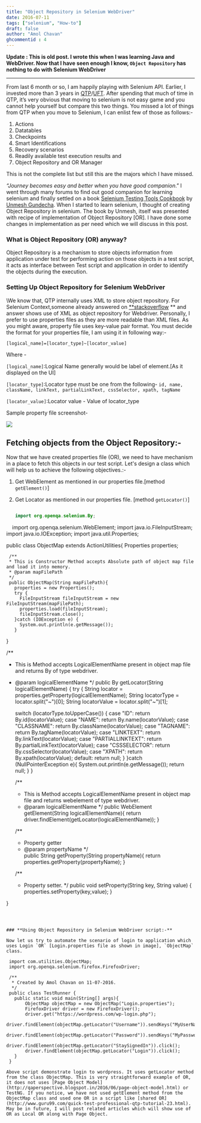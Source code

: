 ```yaml
---
title: "Object Repository in Selenium WebDriver"
date: 2016-07-11
tags: ["selenium", "How-to"]
draft: false
author: "Amol Chavan"
ghcommentid : 4
---
```


**Update : This is old post. I wrote this when I was learning Java and WebDriver. Now that I have seen enough I know, `Object Repository` has nothing to do with Selenium WebDriver**

---

From last 6 month or so, I am happily playing with Selenium API. Earlier, I invested more than 3 years in [QTP](https://en.wikipedia.org/wiki/HP_QuickTest_Professional)/[UFT](http://www8.hp.com/us/en/software-solutions/unified-functional-automated-testing/). After spending that much of time in QTP, it’s very obvious that moving to selenium is not easy game and you cannot help yourself but compare this two things. You missed a lot of things from QTP when you move to Selenium, I can enlist few of those as follows:-

1. Actions
2. Datatables
3. Checkpoints
4. Smart Identifications
5. Recovery scenarios
6. Readily available test execution results and
7. Object Repository and OR Manager

This is not the complete list but still this are the majors which I have missed.

_“Journey becomes easy and better when you have good companion_.” I went through many forums to find out good companion for learning selenium and finally settled on a book [Selenium Testing Tools Cookbook](https://www.amazon.in/Selenium-Testing-Cookbook-Unmesh-Gundecha-ebook/dp/B00AC1HDJI/ref=as_sl_pc_tf_cw?&linkCode=waf&tag=httpwwwugacha-21) by [Unmesh Gundecha](https://unmesh.me/). When I started to learn selenium, I thought of creating Object Repository in selenium. The book by Unmesh, itself was presented with recipe of implementation of Object Repository [OR]. I have done some changes in implementation as per need which we will discuss in this post.

### **What is Object Repository (OR) anyway?**

Object Repository is a mechanism to store objects information from application under test for performing action on those objects in a test script, it acts as interface between Test script and application in order to identify the objects during the execution.

### **Setting Up Object Repository for Selenium WebDriver**

\We know that, QTP internally uses XML to store object repository. For Selenium Context,someone already answered on [\*\*stackoverflow](http://stackoverflow.com/questions/26758299/object-repository-in-xml-file-for-selenium-webdriver-framework-with-java-and-tes) \*\*  and answer shows use of XML as object repository for Webdriver. Personally, I prefer to use properties files as they are more readable than XML files. As you might aware, property file uses key-value pair format. You must decide the format for your properties file, I am using it in following way:-

`[logical_name]=[locator_type]~[locator_value]`

Where -

`[logical_name]`:Logical Name generally would be label of element.[As it displayed on the UI]

`[locator_type]`:Locator type must be one from the following- `id, name, className, linkText, partialLinkText, cssSelector, xpath, tagName`

`[locator_value]`:Locator value - Value of locator_type

Sample property file screenshot-

![](https://lh6.googleusercontent.com/kmLNEVS-H6WWmjvdyCv3F3fX2G68TWhjy7LF8Y5P8YddPSyQQJLw7azjDtoidcvWGX3Epb9BwOUgBOw7hB7yp7O2bwPNbuVyRGPey9giGerXEcuGSwXaWpDiHDSkuOVYA4YKfnya)

## **Fetching objects from the Object Repository:-**

Now that we have created properties file (OR), we need to have mechanism in a place to fetch this objects in our test script. Let's design a class which will help us to achieve the following objectives.:-



1. Get WebElement as mentioned in our properties file.[method `getElement()`]
2. Get Locator as mentioned in our properties file. [method `getLocator()`]
   
   ```java
   
   import org.openqa.selenium.By;
    import org.openqa.selenium.WebElement;
   import java.io.FileInputStream;
   import java.io.IOException;
   import java.util.Properties;
   
   
   public class ObjectMap extends ActionUtilities{
     Properties properties;
   
     /**
     * This is Constructor Method accepts Absolute path of object map file and load it into memory.
     * @param mapFilePath
     */
     public ObjectMap(String mapFilePath){
       properties = new Properties();
       try {
         FileInputStream fileInputStream = new FileInputStream(mapFilePath);
         properties.load(fileInputStream);
         fileInputStream.close();
       }catch (IOException e) {
         System.out.println(e.getMessage());
       }
   }
   
   /**
   * This is Method accepts LogicalElementName present in object map file and returns By of type webdriver.
   * @param logicalElementName
   */
     public By getLocator(String logicalElementName) {
     try {
       String locator = properties.getProperty(logicalElementName);
       String locatorType = locator.split("~")[0];
       String locatorValue = locator.split("~")[1];
       
       switch (locatorType.toUpperCase()) {
         case "ID":
         return By.id(locatorValue);
         case "NAME":
         return By.name(locatorValue);
         case "CLASSNAME":
         return By.className(locatorValue);
         case "TAGNAME":
         return By.tagName(locatorValue);
         case "LINKTEXT":
         return By.linkText(locatorValue);
         case "PARTIALLINKTEXT":
         return By.partialLinkText(locatorValue);
         case "CSSSELECTOR":
         return By.cssSelector(locatorValue);
         case "XPATH":
         return By.xpath(locatorValue);
         default:
         return null;
       }
     }catch (NullPointerException e){
       System.out.println(e.getMessage());
       return null;
     }
   }
   
     /**
     * This is Method accepts LogicalElementName present in object map file and returns webelement of type webdriver.
     * @param logicalElementName
     */
     public WebElement getElement(String logicalElementName){
       return driver.findElement(getLocator(logicalElementName));
     }
   
     /**
     * Property getter
     * @param propertyName
     */    
     public String getProperty(String propertyName){
       return  properties.getProperty(propertyName);
     }
   
     /**
     * Property setter.
     */
     public void setProperty(String key, String value) {
        properties.setProperty(key,value);
     }
     
   }
   
   ```
   
   

### **Using Object Repository in Selenium WebDriver script:-**

Now let us try to automate the scenario of login to application which uses Login `OR` [Login.properties file as shown in image], `ObjectMap` class.

    import com.utilities.ObjectMap;
    import org.openqa.selenium.firefox.FirefoxDriver;
    
    /**
     * Created by Amol Chavan on 11-07-2016.
     */
    public class TestRunner {
      public static void main(String[] args){
          ObjectMap objectMap = new ObjectMap("Login.properties");
          FirefoxDriver driver = new FirefoxDriver();
          driver.get("https://wordpress.com/wp-login.php");
          driver.findElement(objectMap.getLocator("Username")).sendKeys("MyUserName");
          driver.findElement(objectMap.getLocator("Password")).sendKeys("MyPassword");
          driver.findElement(objectMap.getLocator("StaySignedIn")).click();
          driver.findElement(objectMap.getLocator("Login")).click();
      }
    }

Above script demonstrate login to wordpress. It uses getLocator method from the class ObjectMap. This is very straightforward example of OR, it does not uses [Page Object Model](http://qaperspective.blogspot.in/2016/06/page-object-model.html) or TestNG. If you notice, we have not used getElement method from the ObjectMap class and used one OR in a script like [shared OR](http://www.guru99.com/quick-test-professional-qtp-tutorial-23.html). May be in future, I will post related articles which will show use of OR as Local OR along with Page Object.
